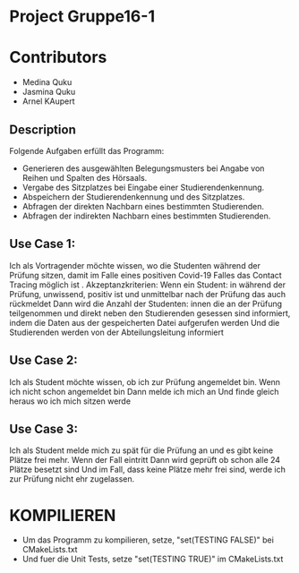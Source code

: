 # Project Gruppe16-1

# Contributors

- Medina Quku
- Jasmina Quku
- Arnel KAupert


## Description

Folgende Aufgaben erfüllt das Programm:
- Generieren des ausgewählten Belegungsmusters bei Angabe von Reihen und Spalten des Hörsaals.
- Vergabe des Sitzplatzes bei Eingabe einer Studierendenkennung.
- Abspeichern der Studierendenkennung und des Sitzplatzes.
- Abfragen der direkten Nachbarn eines bestimmten Studierenden.
- Abfragen der indirekten Nachbarn eines bestimmten Studierenden.

## Use Case 1: 
Ich als Vortragender möchte wissen, wo die Studenten während der Prüfung sitzen, damit im Falle eines positiven Covid-19 Falles das Contact Tracing möglich ist .
Akzeptanzkriterien: 
Wenn ein Student: in während der Prüfung, unwissend, positiv ist und unmittelbar nach der Prüfung das auch rückmeldet 
Dann wird die Anzahl der Studenten: innen die an der Prüfung teilgenommen und direkt neben den Studierenden gesessen sind informiert, indem die Daten aus der gespeicherten Datei aufgerufen werden
Und die Studierenden werden von der Abteilungsleitung informiert

## Use Case 2: 
Ich als Student möchte wissen, ob ich zur Prüfung angemeldet bin.
Wenn ich nicht schon angemeldet bin 
Dann melde ich mich an 
Und finde gleich heraus wo ich mich sitzen werde
 
## Use Case 3: 
Ich als Student melde mich zu spät für die Prüfung an und es gibt keine Plätze frei mehr.
Wenn der Fall eintritt
Dann wird geprüft ob schon alle 24 Plätze besetzt sind
Und im Fall, dass keine Plätze mehr frei sind, werde ich zur Prüfung nicht ehr zugelassen.

# KOMPILIEREN

- Um das Programm zu kompilieren, setze, "set(TESTING FALSE)" bei CMakeLists.txt
- Und fuer die Unit Tests, setze "set(TESTING TRUE)" im CMakeLists.txt